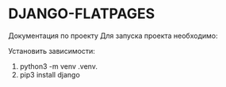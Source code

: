 # DJANGO-FLATPAGES

Документация по проекту
Для запуска проекта необходимо:

Установить зависимости:

1) python3 -m venv .venv. 
2) pip3 install django
